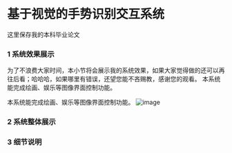 # 基于视觉的手势识别交互系统
这里保存我的本科毕业论文

### 1 系统效果展示
为了不浪费大家时间，本小节将会展示我的系统效果，如果大家觉得做的还可以再往后看；哈哈哈，如果哪里有错误，还望您能不吝赐教，感谢您的观看。
本系统能完成绘画、娱乐等图像界面控制功能。

本系统能完成绘画、娱乐等图像界面控制功能。
![image](https://github.com/SuperJH/Gesture_Recognition/blob/master/IMG/001%E6%89%8B%E5%8A%BF%E7%BB%98%E5%9B%BE_%E7%94%BB%E4%BA%94%E8%A7%92%E6%98%9F.gif)
### 2 系统整体展示

### 3 细节说明
